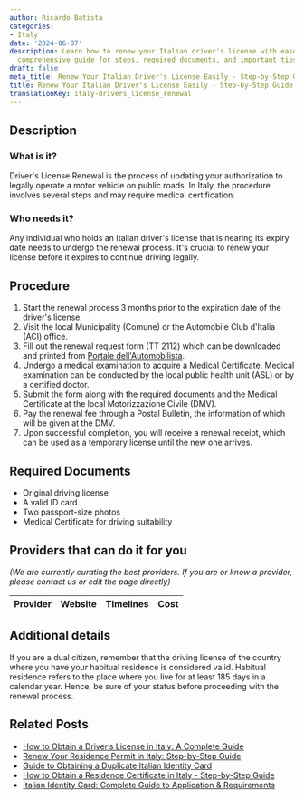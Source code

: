 ```yaml
---
author: Ricardo Batista
categories:
- Italy
date: '2024-06-07'
description: Learn how to renew your Italian driver's license with ease. Follow our
  comprehensive guide for steps, required documents, and important tips.
draft: false
meta_title: Renew Your Italian Driver's License Easily - Step-by-Step Guide
title: Renew Your Italian Driver's License Easily - Step-by-Step Guide
translationKey: italy-drivers_license_renewal
---
```


## Description
### What is it?
Driver's License Renewal is the process of updating your authorization to legally operate a motor vehicle on public roads. In Italy, the procedure involves several steps and may require medical certification.

### Who needs it?
Any individual who holds an Italian driver's license that is nearing its expiry date needs to undergo the renewal process. It's crucial to renew your license before it expires to continue driving legally.

## Procedure
1. Start the renewal process 3 months prior to the expiration date of the driver's license.
2. Visit the local Municipality (Comune) or the Automobile Club d'Italia (ACI) office. 
3. Fill out the renewal request form (TT 2112) which can be downloaded and printed from
[Portale dell'Automobilista](https://www.ilportaledellautomobilista.it/modulistica/spamodulistica/?pp=applicazioni&amp%3bcp=Moduli&titoloSezione=App%2520mobile).
4. Undergo a medical examination to acquire a Medical Certificate. Medical examination can be conducted by the local public health unit (ASL) or by a certified doctor. 
5. Submit the form along with the required documents and the Medical Certificate at the local Motorizzazione Civile (DMV).
6. Pay the renewal fee through a Postal Bulletin, the information of which will be given at the DMV.
7. Upon successful completion, you will receive a renewal receipt, which can be used as a temporary license until the new one arrives.
   
## Required Documents
- Original driving license
- A valid ID card
- Two passport-size photos
- Medical Certificate for driving suitability

## Providers that can do it for you

_(We are currently curating the best providers. If you are or know a provider, please contact us or edit the page directly)_

| Provider        |     Website     |     Timelines    |       Cost      |
| :-------------: | :-------------: |  :-------------: | :-------------: |

## Additional details
If you are a dual citizen, remember that the driving license of the country where you have your habitual residence is considered valid. Habitual residence refers to the place where you live for at least 185 days in a calendar year. Hence, be sure of your status before proceeding with the renewal process.
## Related Posts

- [How to Obtain a Driver’s License in Italy: A Complete Guide](https://tramitit.com/guides/italy/drivers_license_request/)
- [Renew Your Residence Permit in Italy: Step-by-Step Guide](https://tramitit.com/guides/italy/residence_permit_renewal/)
- [Guide to Obtaining a Duplicate Italian Identity Card](https://tramitit.com/guides/italy/duplicate_identity_card_request/)
- [How to Obtain a Residence Certificate in Italy - Step-by-Step Guide](https://tramitit.com/guides/italy/residence_certificate_request/)
- [Italian Identity Card: Complete Guide to Application & Requirements](https://tramitit.com/guides/italy/identity_card_request/)